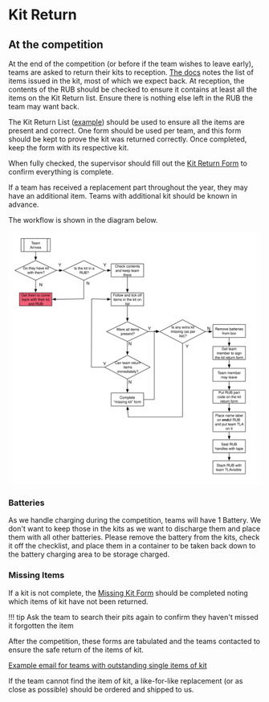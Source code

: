 # Kit Return

## At the competition

At the end of the competition (or before if the team wishes to leave early), teams are asked to return their kits to reception. [The docs](https://studentrobotics.org/docs/kit/) notes the list of items issued in the kit, most of which we expect back. At reception, the contents of the RUB should be checked to ensure it contains at least all the items on the Kit Return list. Ensure there is nothing else left in the RUB the team may want back.

The Kit Return List ([example][kit-return-list]) should be used to ensure all the items are present and correct. One form should be used per team, and this form should be kept to prove the kit was returned correctly. Once completed, keep the form with its respective kit.

When fully checked, the supervisor should fill out the [Kit Return Form][kit-return-form] to confirm everything is complete.

If a team has received a replacement part throughout the year, they may have an additional item. Teams with additional kit should be known in advance.

The workflow is shown in the diagram below.

![Kit return flow](./diagrams/kit-return-desk-flow.svg)

### Batteries

As we handle charging during the competition, teams will have 1 Battery. We don't want to keep those in the kits as we want to discharge them and place them with all other batteries. Please remove the battery from the kits, check it off the checklist, and place them in a container to be taken back down to the battery charging area to be storage charged.

### Missing Items

If a kit is not complete, the [Missing Kit Form](https://docs.google.com/document/d/1G9Rv0hWHamecVhk1saslqfMxlYuAg5miJwzOg4GCpVo/edit?usp=sharing) should be completed noting which items of kit have not been returned.

!!! tip
    Ask the team to search their pits again to confirm they haven't missed it forgotten the item

After the competition, these forms are tabulated and the teams contacted to ensure the safe return of the items of kit.

[Example email for teams with outstanding single items of kit](https://github.com/srobo/team-emails/blob/master/SR2019/2019-05-28-single-item-kit-chase.md)

If the team cannot find the item of kit, a like-for-like replacement (or as close as possible) should be ordered and shipped to us.

[kit-return-list]: https://docs.google.com/document/d/11W2pB2FzoIncv22DgOUHnk_hH0bLkGInXoIL7pCbwOA/edit?usp=sharing
[kit-return-form]: https://docs.google.com/document/d/1eegZOBdhhDcwjxq9rwLbtxBbY3gxckNpkNXDLWMA8Yo/edit?usp=sharing
